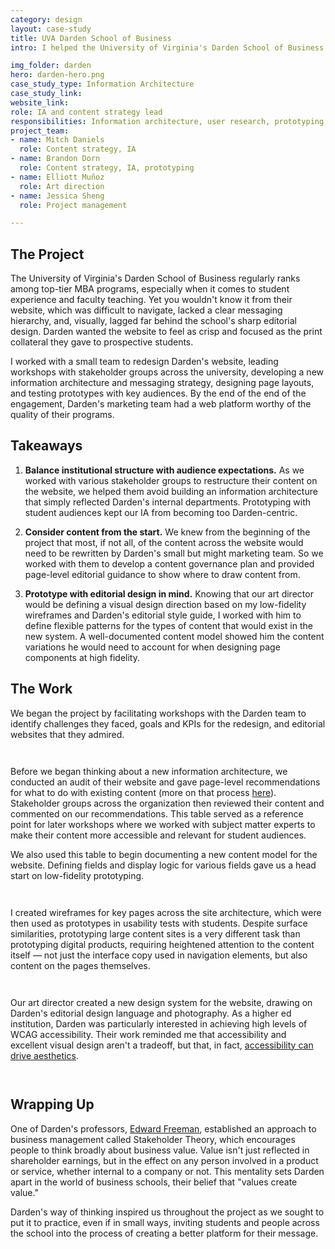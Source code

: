 ```yaml
---
category: design
layout: case-study
title: UVA Darden School of Business
intro: I helped the University of Virginia's Darden School of Business create a worthy representation of its unique, value-based MBA programs.

img_folder: darden
hero: darden-hero.png
case_study_type: Information Architecture
case_study_link:
website_link:
role: IA and content strategy lead
responsibilities: Information architecture, user research, prototyping, workshop facilitation
project_team:
- name: Mitch Daniels
  role: Content strategy, IA
- name: Brandon Dorn
  role: Content strategy, IA, prototyping
- name: Elliott Muñoz
  role: Art direction
- name: Jessica Sheng
  role: Project management

---
```


<h2>The Project</h2>

<p>The University of Virginia's Darden School of Business regularly ranks among top-tier MBA programs, especially when it comes to student experience and faculty teaching. Yet you wouldn't know it from their website, which was difficult to navigate, lacked a clear messaging hierarchy, and, visually, lagged far behind the school's sharp editorial design. Darden wanted the website to feel as crisp and focused as the print collateral they gave to prospective students.</p>

<p>I worked with a small team to redesign Darden's website, leading workshops with stakeholder groups across the university, developing a new information architecture and messaging strategy, designing page layouts, and testing prototypes with key audiences. By the end of the end of the engagement, Darden's marketing team had a web platform worthy of the quality of their programs.</p>

<div class="what-i-learned">
	<h2>Takeaways</h2>
	<ol class="learned-things">
		<li><p><b>Balance institutional structure with audience expectations.</b> As we worked with various stakeholder groups to restructure their content on the website, we helped them avoid building an information architecture that simply reflected Darden's internal departments. Prototyping with student audiences kept our IA from becoming too Darden-centric.</p></li>
		<li><p><b>Consider content from the start.</b> We knew from the beginning of the project that most, if not all, of the content across the website would need to be rewritten by Darden's small but might marketing team. So we worked with them to develop a content governance plan and provided page-level editorial guidance to show where to draw content from.</p></li>
		<li><p><b>Prototype with editorial design in mind.</b> Knowing that our art director would be defining a visual design direction based on my low-fidelity wireframes and Darden's editorial style guide, I worked with him to define flexible patterns for the types of content that would exist in the new system. A well-documented content model showed him the content variations he would need to account for when designing page components at high fidelity.</p></li>
	</ol>
</div>

<h2>The Work</h2>

<p>We began the project by facilitating workshops with the Darden team to identify challenges they faced, goals and KPIs for the redesign, and editorial websites that they admired.</p>

<div class="two-up-container">
	<figure>
		<img src="/img/design/darden/darden-kickoff-1.png" alt="">
	</figure>
	<figure>
		<img src="/img/design/darden/darden-kickoff-2.png" alt="">
	</figure>
</div>

<p>Before we began thinking about a new information architecture, we conducted an audit of their website and gave page-level recommendations for what to do with existing content (more on that process <a href="https://www.viget.com/articles/collaborative-information-architecture-at-scale/">here</a>). Stakeholder groups across the organization then reviewed their content and commented on our recommendations. This table served as a reference point for later workshops where we worked with subject matter experts to make their content more accessible and relevant for student audiences.</p>

<p>We also used this table to begin documenting a new content model for the website. Defining fields and display logic for various fields gave us a head start on low-fidelity prototyping.</p>

<div class="two-up-container">
	<figure>
		<img src="/img/design/darden/darden-airtable-1.png" alt="">
	</figure>
	<figure>
		<img src="/img/design/darden/darden-airtable-2.png" alt="">
	</figure>
</div>

<p>I created wireframes for key pages across the site architecture, which were then used as prototypes in usability tests with students. Despite surface similarities, prototyping large content sites is a very different task than prototyping digital products, requiring heightened attention to the content itself — not just the interface copy used in navigation elements, but also content on the pages themselves.</p>

<figure class="full-width">
	<img src="/img/design/darden/darden-wires-overview.png" alt="">
</figure>

<figure class="almost-body-width">
	<img src="/img/design/darden/darden-wire-1.png" alt="">
	<figcaption></figcaption>
</figure>

<p>Our art director created a new design system for the website, drawing on Darden's editorial design language and photography. As a higher ed institution, Darden was particularly interested in achieving high levels of WCAG accessibility. Their work reminded me that accessibility and excellent visual design aren't a tradeoff, but that, in fact, <a href="https://uxdesign.cc/accessibility-drives-aesthetics-5aef77b5d2aa">accessibility can drive aesthetics</a>.</p>

<figure>
	<img src="/img/design/darden/darden-design-system.png" alt=""> 
</figure>

<figure>
	<img src="/img/design/darden/darden-final-designs.png" alt="">
</figure>

<h2>Wrapping Up</h2>
<p>One of Darden's professors, <a href="https://www.darden.virginia.edu/faculty-research/directory/r-edward-freeman">Edward Freeman</a>, established an approach to business management called Stakeholder Theory, which encourages people to think broadly about business value. Value isn't just reflected in shareholder earnings, but in the effect on any person involved in a product or service, whether internal to a company or not. This mentality sets Darden apart in the world of business schools, their belief that "values create value."</p>

<p>Darden's way of thinking inspired us throughout the project as we sought to put it to practice, even if in small ways, inviting students and people across the school into the process of creating a better platform for their message.</p> 